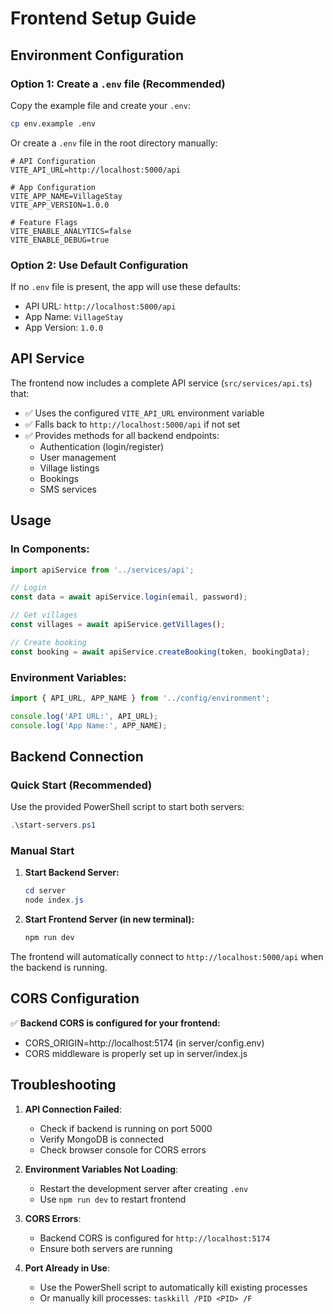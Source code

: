 # Frontend Setup Guide

## Environment Configuration

### Option 1: Create a `.env` file (Recommended)

Copy the example file and create your `.env`:
```bash
cp env.example .env
```

Or create a `.env` file in the root directory manually:

```env
# API Configuration
VITE_API_URL=http://localhost:5000/api

# App Configuration
VITE_APP_NAME=VillageStay
VITE_APP_VERSION=1.0.0

# Feature Flags
VITE_ENABLE_ANALYTICS=false
VITE_ENABLE_DEBUG=true
```

### Option 2: Use Default Configuration

If no `.env` file is present, the app will use these defaults:
- API URL: `http://localhost:5000/api`
- App Name: `VillageStay`
- App Version: `1.0.0`

## API Service

The frontend now includes a complete API service (`src/services/api.ts`) that:

- ✅ Uses the configured `VITE_API_URL` environment variable
- ✅ Falls back to `http://localhost:5000/api` if not set
- ✅ Provides methods for all backend endpoints:
  - Authentication (login/register)
  - User management
  - Village listings
  - Bookings
  - SMS services

## Usage

### In Components:
```typescript
import apiService from '../services/api';

// Login
const data = await apiService.login(email, password);

// Get villages
const villages = await apiService.getVillages();

// Create booking
const booking = await apiService.createBooking(token, bookingData);
```

### Environment Variables:
```typescript
import { API_URL, APP_NAME } from '../config/environment';

console.log('API URL:', API_URL);
console.log('App Name:', APP_NAME);
```

## Backend Connection

### Quick Start (Recommended)
Use the provided PowerShell script to start both servers:
```powershell
.\start-servers.ps1
```

### Manual Start
1. **Start Backend Server:**
   ```powershell
   cd server
   node index.js
   ```

2. **Start Frontend Server (in new terminal):**
   ```powershell
   npm run dev
   ```

The frontend will automatically connect to `http://localhost:5000/api` when the backend is running.

## CORS Configuration

✅ **Backend CORS is configured for your frontend:**
- CORS_ORIGIN=http://localhost:5174 (in server/config.env)
- CORS middleware is properly set up in server/index.js

## Troubleshooting

1. **API Connection Failed**: 
   - Check if backend is running on port 5000
   - Verify MongoDB is connected
   - Check browser console for CORS errors

2. **Environment Variables Not Loading**: 
   - Restart the development server after creating `.env`
   - Use `npm run dev` to restart frontend

3. **CORS Errors**: 
   - Backend CORS is configured for `http://localhost:5174`
   - Ensure both servers are running

4. **Port Already in Use**: 
   - Use the PowerShell script to automatically kill existing processes
   - Or manually kill processes: `taskkill /PID <PID> /F` 